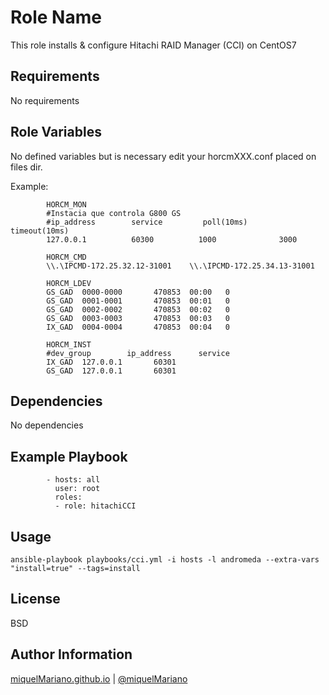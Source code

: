 Role Name
=========

This role installs & configure Hitachi RAID Manager (CCI) on CentOS7

Requirements
------------

No requirements

Role Variables
--------------

No defined variables but is necessary edit your horcmXXX.conf placed on files dir.

Example:

```
		HORCM_MON
		#Instacia que controla G800 GS
		#ip_address        service         poll(10ms)     timeout(10ms)
		127.0.0.1          60300          1000              3000

		HORCM_CMD
		\\.\IPCMD-172.25.32.12-31001    \\.\IPCMD-172.25.34.13-31001

		HORCM_LDEV
		GS_GAD  0000-0000       470853  00:00   0
		GS_GAD  0001-0001       470853  00:01   0
		GS_GAD  0002-0002       470853  00:02   0
		GS_GAD  0003-0003       470853  00:03   0
		IX_GAD  0004-0004       470853  00:04   0

		HORCM_INST
		#dev_group        ip_address      service
		IX_GAD  127.0.0.1       60301
		GS_GAD  127.0.0.1       60301

```

Dependencies
------------

No dependencies

Example Playbook
----------------


```
		- hosts: all
		  user: root
		  roles:
		  - role: hitachiCCI
```

Usage
-------

`ansible-playbook playbooks/cci.yml -i hosts -l andromeda --extra-vars "install=true" --tags=install`


License
-------

BSD

Author Information
------------------

[miquelMariano.github.io](https://miquelmariano.github.io)  | [@miquelMariano](https://twitter.com/miquelMariano)
